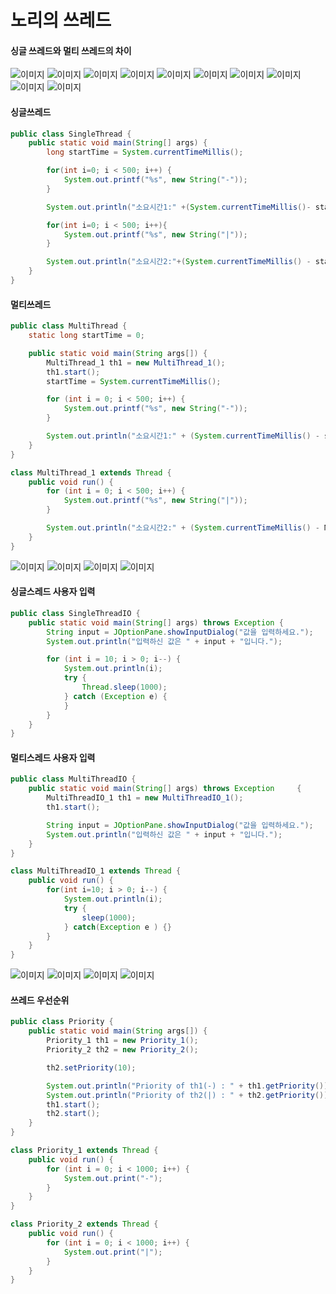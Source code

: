 # 노리의 쓰레드

#### 싱글 쓰레드와 멀티 쓰레드의 차이

![이미지](./images/0001.jpg)
![이미지](./images/0002.jpg)
![이미지](./images/0003.jpg)
![이미지](./images/0004.jpg)
![이미지](./images/0005.jpg)
![이미지](./images/0006.jpg)
![이미지](./images/0007.jpg)
![이미지](./images/0008.jpg)
![이미지](./images/0009.jpg)
![이미지](./images/0010.jpg)

#### 싱글쓰레드
```java
public class SingleThread {
    public static void main(String[] args) {
        long startTime = System.currentTimeMillis();

        for(int i=0; i < 500; i++) {
            System.out.printf("%s", new String("-"));
        }

        System.out.println("소요시간1:" +(System.currentTimeMillis()- startTime));

        for(int i=0; i < 500; i++){
            System.out.printf("%s", new String("|"));
        }

        System.out.println("소요시간2:"+(System.currentTimeMillis() - startTime));
    }
}

```
#### 멀티쓰레드
```java
public class MultiThread {
    static long startTime = 0;

    public static void main(String args[]) {
        MultiThread_1 th1 = new MultiThread_1();
        th1.start();
        startTime = System.currentTimeMillis();

        for (int i = 0; i < 500; i++) {
            System.out.printf("%s", new String("-"));
        }

        System.out.println("소요시간1:" + (System.currentTimeMillis() - startTime));
    }
}

class MultiThread_1 extends Thread {
    public void run() {
        for (int i = 0; i < 500; i++) {
            System.out.printf("%s", new String("|"));
        }

        System.out.println("소요시간2:" + (System.currentTimeMillis() - MultiThread.startTime));
    }
}
```

![이미지](./images/0011.jpg)
![이미지](./images/0012.jpg)
![이미지](./images/0013.jpg)
![이미지](./images/0014.jpg)

#### 싱글스레드 사용자 입력
```java
public class SingleThreadIO {
    public static void main(String[] args) throws Exception {
        String input = JOptionPane.showInputDialog("값을 입력하세요.");
        System.out.println("입력하신 값은 " + input + "입니다.");

        for (int i = 10; i > 0; i--) {
            System.out.println(i);
            try {
                Thread.sleep(1000);
            } catch (Exception e) {
            }
        }
    }
}
```

#### 멀티스레드 사용자 입력
```java
public class MultiThreadIO {
    public static void main(String[] args) throws Exception 	{
        MultiThreadIO_1 th1 = new MultiThreadIO_1();
        th1.start();

        String input = JOptionPane.showInputDialog("값을 입력하세요.");
        System.out.println("입력하신 값은 " + input + "입니다.");
    }
}

class MultiThreadIO_1 extends Thread {
    public void run() {
        for(int i=10; i > 0; i--) {
            System.out.println(i);
            try {
                sleep(1000);
            } catch(Exception e ) {}
        }
    }
}
```

![이미지](./images/0015.jpg)
![이미지](./images/0016.jpg)
![이미지](./images/0017.jpg)
![이미지](./images/0018.jpg)

#### 쓰레드 우선순위
```java
public class Priority {
    public static void main(String args[]) {
        Priority_1 th1 = new Priority_1();
        Priority_2 th2 = new Priority_2();

        th2.setPriority(10);

        System.out.println("Priority of th1(-) : " + th1.getPriority());
        System.out.println("Priority of th2(|) : " + th2.getPriority());
        th1.start();
        th2.start();
    }
}

class Priority_1 extends Thread {
    public void run() {
        for (int i = 0; i < 1000; i++) {
            System.out.print("-");
        }
    }
}

class Priority_2 extends Thread {
    public void run() {
        for (int i = 0; i < 1000; i++) {
            System.out.print("|");
        }
    }
}
```


